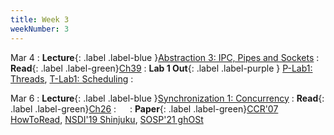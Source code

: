 ```yaml
---
title: Week 3
weekNumber: 3
---
```


Mar 4
: **Lecture**{: .label .label-blue }[Abstraction 3: IPC, Pipes and Sockets](/sp25/assets/slides/lec05_abstraction3.pdf)
    : **Read**{: .label .label-green}[Ch39](https://pages.cs.wisc.edu/~remzi/OSTEP/file-intro.pdf)
: **Lab 1 Out**{: .label .label-purple } [P-Lab1: Threads](https://pkuflyingpig.gitbook.io/pintos/project-description/lab1-threads), [T-Lab1: Scheduling](https://pku-tacos.pages.dev/lab1-scheduling)
    : &emsp;


Mar 6
: **Lecture**{: .label .label-blue }[Synchronization 1: Concurrency](/sp25/assets/slides/lec06_synchronization1.pdf)
    : **Read**{: .label .label-green}[Ch26](https://pages.cs.wisc.edu/~remzi/OSTEP/threads-intro.pdf)
: &emsp;
    : **Paper**{: .label .label-green}[CCR'07 HowToRead](https://dl.acm.org/doi/10.1145/1273445.1273458), [NSDI'19 Shinjuku](https://www.usenix.org/conference/nsdi19/presentation/kaffes), [SOSP'21 ghOSt](https://dl.acm.org/doi/10.1145/3477132.3483542)
